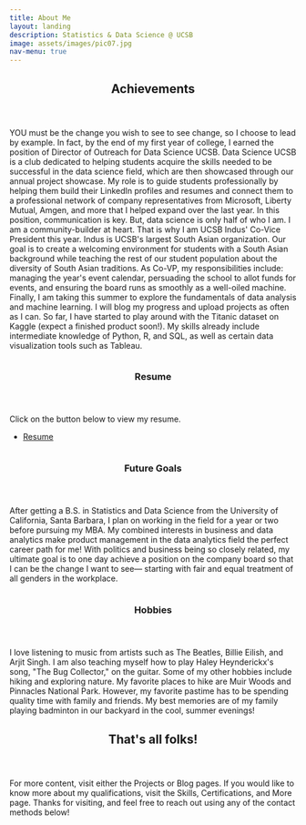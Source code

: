 ```yaml
---
title: About Me
layout: landing
description: Statistics & Data Science @ UCSB
image: assets/images/pic07.jpg
nav-menu: true
---
```


<!-- Main -->
<div id="main">

<!-- One -->
<section id="one">
	<div class="inner">
		<header class="major">
			<h2>Achievements</h2>
		</header>
		<p>YOU must be the change you wish to see to see change, so I choose to lead by example. In fact, by the end of my first year of college, I earned the position of Director of Outreach for Data Science UCSB. Data Science UCSB is a club dedicated to helping students acquire the skills needed to be successful in the data science field, which are then showcased through our annual project showcase. My role is to guide students professionally by helping them build their LinkedIn profiles and resumes and connect them to a professional network of company representatives from Microsoft, Liberty Mutual, Amgen, and more that I helped expand over the last year. In this position, communication is key.
			But, data science is only half of who I am. I am a community-builder at heart. That is why I am UCSB Indus' Co-Vice President this year. Indus is UCSB's largest South Asian organization. Our goal is to create a welcoming environment for students with a South Asian background while teaching the rest of our student population about the diversity of South Asian traditions. As Co-VP, my responsibilities include: managing the year's event calendar, persuading the school to allot funds for events, and ensuring the board runs as smoothly as a well-oiled machine. 
			Finally, I am taking this summer to explore the fundamentals of data analysis and machine learning. I will blog my progress and upload projects as often as I can. So far, I have started to play around with the Titanic dataset on Kaggle (expect a finished product soon!). My skills already include intermediate knowledge of Python, R, and SQL, as well as certain data visualization tools such as Tableau.</p>
	</div>
</section>

<!-- Two -->
<section id="two" class="spotlights">
	<section>
		<a href="generic.html" class="image">
			<img src="{% link assets/images/pic08.jpg %}" alt="" data-position="center center" />
		</a>
		<div class="content">
			<div class="inner">
				<header class="major">
					<h3>Resume</h3>
				</header>
				<p>Click on the button below to view my resume.</p>
				<ul class="actions">
					<li><a href="officialResume2024.pdf" class="button">Resume</a></li>
				</ul>
			</div>
		</div>
	</section>
	<section>
		<a href="generic.html" class="image">
			<img src="{% link assets/images/pic09.jpg %}" alt="" data-position="top center" />
		</a>
		<div class="content">
			<div class="inner">
				<header class="major">
					<h3>Future Goals</h3>
				</header>
				<p>After getting a B.S. in Statistics and Data Science from the University of California, Santa Barbara, I plan on working in the field for a year or two before pursuing my MBA. My combined interests in business and data analytics make product management in the data analytics field the perfect career path for me! With politics and business being so closely related, my ultimate goal is to one day achieve a position on the company board so that I can be the change I want to see— starting with fair and equal treatment of all genders in the workplace.</p>
			</div>
		</div>
	</section>
	<section>
		<a href="generic.html" class="image">
			<img src="{% link assets/images/pic10.jpg %}" alt="" data-position="25% 25%" />
		</a>
		<div class="content">
			<div class="inner">
				<header class="major">
					<h3>Hobbies</h3>
				</header>
				<p>I love listening to music from artists such as The Beatles, Billie Eilish, and Arjit Singh. I am also teaching myself how to play Haley Heynderickx's song, "The Bug Collector," on the guitar. Some of my other hobbies include hiking and exploring nature. My favorite places to hike are Muir Woods and Pinnacles National Park. However, my favorite pastime has to be spending quality time with family and friends. My best memories are of my family playing badminton in our backyard in the cool, summer evenings!</p>
			</div>
		</div>
	</section>
</section>

<!-- Three -->
<section id="three">
	<div class="inner">
		<header class="major">
			<h2>That's all folks!</h2>
		</header>
		<p>For more content, visit either the Projects or Blog pages. If you would like to know more about my qualifications, visit the Skills, Certifications, and More page. Thanks for visiting, and feel free to reach out using any of the contact methods below!</p>
	</div>
</section>

</div>
